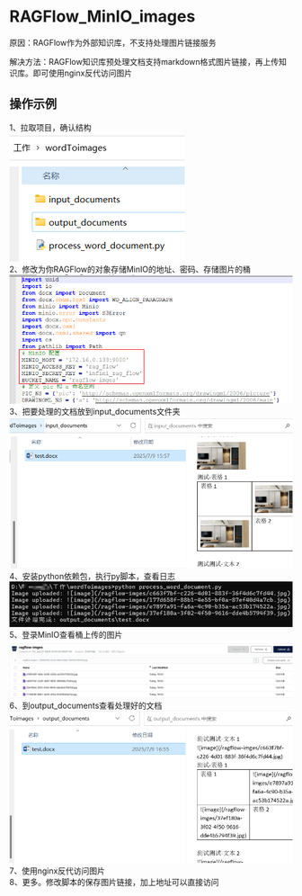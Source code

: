 # RAGFlow_MinIO_images

原因：RAGFlow作为外部知识库，不支持处理图片链接服务  

解决方法：RAGFlow知识库预处理文档支持markdown格式图片链接，再上传知识库。即可使用nginx反代访问图片  

## 操作示例
1、拉取项目，确认结构  
![1](doc/images/1.png)  
2、修改为你RAGFlow的对象存储MinIO的地址、密码、存储图片的桶  
![6](doc/images/6.png)  
3、把要处理的文档放到input_documents文件夹  
![2](doc/images/2.png)  
4、安装python依赖包，执行py脚本，查看日志  
![3](doc/images/3.png)  
5、登录MinIO查看桶上传的图片  
![4](doc/images/4.png)  
6、到output_documents查看处理好的文档  
![5](doc/images/5.png)  
7、使用nginx反代访问图片  
8、更多。修改脚本的保存图片链接，加上地址可以直接访问  

